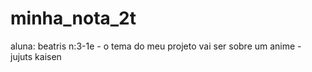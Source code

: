 # minha_nota_2t
aluna: beatris n:3-1e  -
o tema do meu projeto vai ser sobre um anime - jujuts kaisen
